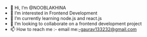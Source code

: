 - 👋 Hi, I’m @NOOBLAKHINA
- 👀 I’m interested in Frontend Development
- 🌱 I’m currently learning node.js and react.js
- 💞️ I’m looking to collaborate on a frontend development project
- 📫 How to reach me :- email me:-gaurav133232@gmail.com


<!---
NOOBLAKHINA/NOOBLAKHINA is a ✨ special ✨ repository because its `README.md` (this file) appears on your GitHub profile.
You can click the Preview link to take a look at your changes.
--->

